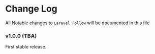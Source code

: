 # Change Log

All Notable changes to `Laravel Follow` will be documented in this file

### v1.0.0 (TBA)

First stable release.

